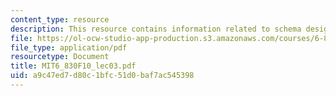 ```yaml
---
content_type: resource
description: This resource contains information related to schema design.
file: https://ol-ocw-studio-app-production.s3.amazonaws.com/courses/6-830-database-systems-fall-2010/a9c47ed7d80c1bfc51d0baf7ac545398_MIT6_830F10_lec03.pdf
file_type: application/pdf
resourcetype: Document
title: MIT6_830F10_lec03.pdf
uid: a9c47ed7-d80c-1bfc-51d0-baf7ac545398
---
```

